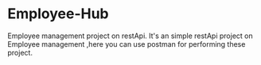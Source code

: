 # Employee-Hub
Employee management project on restApi. It's an simple restApi project on Employee management ,here you can use postman for performing these project.
